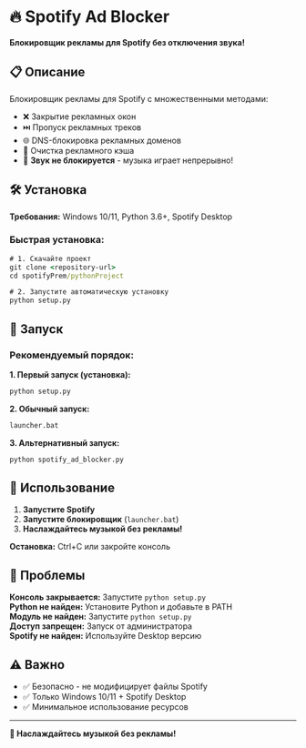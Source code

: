 # 🔥 Spotify Ad Blocker

**Блокировщик рекламы для Spotify без отключения звука!**

## 📋 Описание

Блокировщик рекламы для Spotify с множественными методами:
- ❌ Закрытие рекламных окон
- ⏭️ Пропуск рекламных треков  
- 🌐 DNS-блокировка рекламных доменов
- 🧹 Очистка рекламного кэша
- 🎵 **Звук не блокируется** - музыка играет непрерывно!

## 🛠️ Установка

**Требования:** Windows 10/11, Python 3.6+, Spotify Desktop

### Быстрая установка:
```cmd
# 1. Скачайте проект
git clone <repository-url>
cd spotifyPrem/pythonProject

# 2. Запустите автоматическую установку
python setup.py
```

## 🚀 Запуск

### Рекомендуемый порядок:

**1. Первый запуск (установка):**
```cmd
python setup.py
```

**2. Обычный запуск:**
```cmd
launcher.bat
```

**3. Альтернативный запуск:**
```cmd
python spotify_ad_blocker.py
```

## 📖 Использование

1. **Запустите Spotify**
2. **Запустите блокировщик** (`launcher.bat`)
3. **Наслаждайтесь музыкой без рекламы!**

**Остановка:** Ctrl+C или закройте консоль

## 🐛 Проблемы

**Консоль закрывается:** Запустите `python setup.py`  
**Python не найден:** Установите Python и добавьте в PATH  
**Модуль не найден:** Запустите `python setup.py`  
**Доступ запрещен:** Запуск от администратора  
**Spotify не найден:** Используйте Desktop версию

## ⚠️ Важно

- ✅ Безопасно - не модифицирует файлы Spotify
- ✅ Только Windows 10/11 + Spotify Desktop
- ✅ Минимальное использование ресурсов

---

**🎵 Наслаждайтесь музыкой без рекламы!**